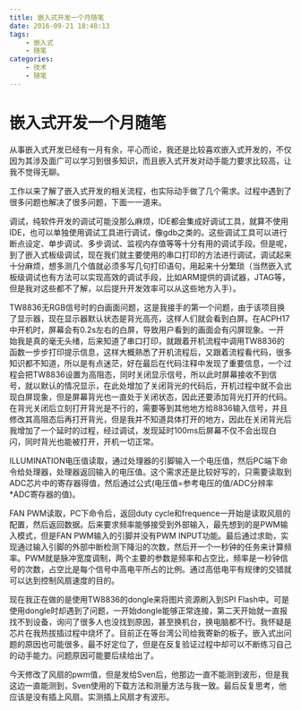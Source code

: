 ```yaml
---
title: 嵌入式开发一个月随笔
date: 2016-09-21 18:48:13
tags:
	- 嵌入式
	- 随笔
categories:
	- 技术
	- 随笔
---
```

# 嵌入式开发一个月随笔

从事嵌入式开发已经有一月有余，平心而论，我还是比较喜欢嵌入式开发的，不仅因为其涉及面广可以学习到很多知识，而且嵌入式开发对动手能力要求比较高，让我不觉得无聊。

工作以来了解了嵌入式开发的相关流程，也实际动手做了几个需求。过程中遇到了很多问题也解决了很多问题，下面一一道来。

调试，纯软件开发的调试可能没那么麻烦，IDE都会集成好调试工具，就算不使用IDE，也可以单独使用调试工具进行调试，像gdb之类的。这些调试工具可以进行断点设定、单步调试、多步调试、监视内存值等等十分有用的调试手段。但是呢，到了嵌入式板级调试，现在我们就主要使用的串口打印的方法进行调试，调试起来十分麻烦，想多测几个值就必须多写几句打印语句，用起来十分繁琐（当然嵌入式板级调试也有方法可以实现高效的调试手段，比如ARM提供的调试器，JTAG等，但是我对这些都不了解，以后提升开发效率可以从这些地方入手）。
<!--more-->
TW8836无RGB信号时的白画面问题，这是我接手的第一个问题，由于该项目换了显示器，现在显示器默认状态是背光高亮，这样人们就会看到白屏。在ACPH17中开机时，屏幕会有0.2s左右的白屏，导致用户看到的画面会有闪屏现象。一开始我是真的毫无头绪，后来知道了串口打印，就跟着开机流程中调用TW8836的函数一步步打印提示信息，这样大概熟悉了开机流程后，又跟着流程看代码，很多知识都不知道，所以是有点迷茫，好在最后在代码注释中发现了重要信息，一个过程会把TW8836设置为高阻态，同时关闭显示信号，所以此时屏幕接收不到信号，就以默认的情况显示，在此处增加了关闭背光的代码后，开机过程中就不会出现白屏现象，但是屏幕背光也一直处于关闭状态，因此还要添加背光打开的代码。在背光关闭后立刻打开背光是不行的，需要等到其他地方给8836输入信号，并且修改其高阻态后再打开背光，但是我并不知道具体打开的地方，因此在关闭背光后我增加了一个延时的过程，经过调试，发现延时100ms后屏幕不仅不会出现白闪，同时背光也能被打开，开机一切正常。

ILLUMINATION电压值读取，通过处理器的引脚输入一个电压值，然后PC端下命令给处理器，处理器返回输入的电压值。这个需求还是比较好写的，只需要读取到ADC芯片中的寄存器得值，然后通过公式(电压值=参考电压的值/ADC分辨率*ADC寄存器的值)。

FAN PWM读取，PC下命令后，返回duty cycle和frequence一开始是读取风扇的配置，然后返回数据。后来要求频率能够接受到外部输入，最先想到的是PWM输入模式，但是FAN PWM输入的引脚并没有PWM INPUT功能。最后通过求助，实现通过输入引脚的外部中断检测下降沿的次数，然后开一个一秒钟的任务来计算频率。PWM就是脉冲宽度调制，两个主要的参数是频率和占空比，频率是一秒钟信号的次数，占空比是每个信号中高电平所占的比例。通过高低电平有规律的交错就可以达到控制风扇速度的目的。

现在我正在做的是使用TW8836的dongle来将图片资源刷入到SPI Flash中。可是使用dongle时却遇到了问题，一开始dongle能够正常连接，第二天开始就一直报找不到设备，询问了很多人也没找到原因，甚至换机台，换电脑都不行。我怀疑是芯片在我热拔插过程中烧坏了。目前正在等台湾公司给我寄新的板子。嵌入式出问题的原因也可能很多，最不好定位了，但是在反复验证过程中却可以不断练习自己的动手能力。问题原因可能要后续给出了。

今天修改了风扇的pwm值，但是发给Sven后，他那边一直不能测到波形，但是我这边一直能测到，Sven使用的下载方法和测量方法与我一致。最后反复思考，他应该是没有插上风扇。实测插上风扇才有波形。